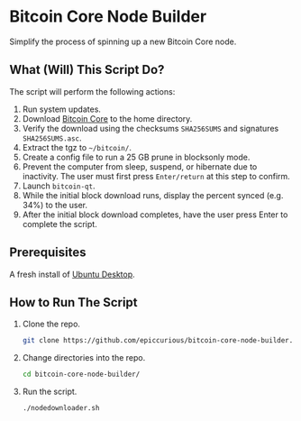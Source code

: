 # Bitcoin Core Node Builder

Simplify the process of spinning up a new Bitcoin Core node.

## What (Will) This Script Do?

The script will perform the following actions:
1. Run system updates.
2. Download [Bitcoin Core](https://bitcoincore.org/en/download/`) to the home directory.
3. Verify the download using the checksums `SHA256SUMS` and signatures `SHA256SUMS.asc`.
4. Extract the tgz to `~/bitcoin/`.
5. Create a config file to run a 25 GB prune in blocksonly mode.
6. Prevent the computer from sleep, suspend, or hibernate due to inactivity. The user must first press `Enter/return` at this step to confirm.
7. Launch `bitcoin-qt`.
8. While the initial block download runs, display the percent synced (e.g. 34%) to the user.
9. After the initial block download completes, have the user press Enter to complete the script.

## Prerequisites

A fresh install of [Ubuntu Desktop](https://ubuntu.com/download/desktop).

## How to Run The Script

1. Clone the repo.
    ```bash
    git clone https://github.com/epiccurious/bitcoin-core-node-builder.git
    ```
2. Change directories into the repo.
    ```bash
    cd bitcoin-core-node-builder/
    ```
3. Run the script.
    ```bash
    ./nodedownloader.sh
    ```
